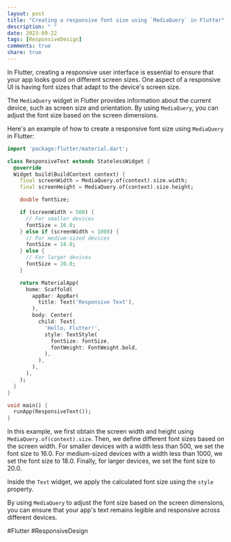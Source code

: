 ```yaml
---
layout: post
title: "Creating a responsive font size using `MediaQuery` in Flutter"
description: " "
date: 2023-09-22
tags: [ResponsiveDesign]
comments: true
share: true
---
```


In Flutter, creating a responsive user interface is essential to ensure that your app looks good on different screen sizes. One aspect of a responsive UI is having font sizes that adapt to the device's screen size.

The `MediaQuery` widget in Flutter provides information about the current device, such as screen size and orientation. By using `MediaQuery`, you can adjust the font size based on the screen dimensions.

Here's an example of how to create a responsive font size using `MediaQuery` in Flutter:

```dart
import 'package:flutter/material.dart';

class ResponsiveText extends StatelessWidget {
  @override
  Widget build(BuildContext context) {
    final screenWidth = MediaQuery.of(context).size.width;
    final screenHeight = MediaQuery.of(context).size.height;

    double fontSize;

    if (screenWidth < 500) {
      // For smaller devices
      fontSize = 16.0;
    } else if (screenWidth < 1000) {
      // For medium-sized devices
      fontSize = 18.0;
    } else {
      // For larger devices
      fontSize = 20.0;
    }

    return MaterialApp(
      home: Scaffold(
        appBar: AppBar(
          title: Text('Responsive Text'),
        ),
        body: Center(
          child: Text(
            'Hello, Flutter!',
            style: TextStyle(
              fontSize: fontSize,
              fontWeight: FontWeight.bold,
            ),
          ),
        ),
      ),
    );
  }
}

void main() {
  runApp(ResponsiveText());
}
```

In this example, we first obtain the screen width and height using `MediaQuery.of(context).size`. Then, we define different font sizes based on the screen width. For smaller devices with a width less than 500, we set the font size to 16.0. For medium-sized devices with a width less than 1000, we set the font size to 18.0. Finally, for larger devices, we set the font size to 20.0.

Inside the `Text` widget, we apply the calculated font size using the `style` property.

By using `MediaQuery` to adjust the font size based on the screen dimensions, you can ensure that your app's text remains legible and responsive across different devices.

#Flutter #ResponsiveDesign